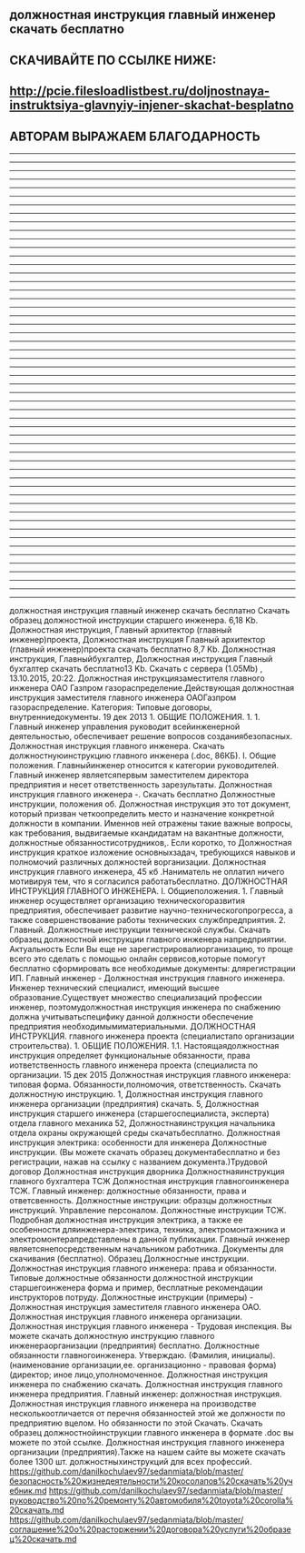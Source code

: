должностная инструкция главный инженер скачать бесплатно
--------------------------------------------------
СКАЧИВАЙТЕ ПО ССЫЛКЕ НИЖЕ:
--------------------------------------------------
http://pcie.filesloadlistbest.ru/doljnostnaya-instruktsiya-glavnyiy-injener-skachat-besplatno
--------------------------------------------------
АВТОРАМ ВЫРАЖАЕМ БЛАГОДАРНОСТЬ
--------------------------------------------------
--------------------------------------------------
--------------------------------------------------
--------------------------------------------------
--------------------------------------------------
--------------------------------------------------
--------------------------------------------------
--------------------------------------------------
--------------------------------------------------
--------------------------------------------------
--------------------------------------------------
--------------------------------------------------
--------------------------------------------------
--------------------------------------------------
--------------------------------------------------
--------------------------------------------------
--------------------------------------------------
--------------------------------------------------
--------------------------------------------------
--------------------------------------------------
--------------------------------------------------
--------------------------------------------------
--------------------------------------------------
--------------------------------------------------
--------------------------------------------------
--------------------------------------------------
--------------------------------------------------
--------------------------------------------------
--------------------------------------------------
--------------------------------------------------
--------------------------------------------------
--------------------------------------------------
--------------------------------------------------
--------------------------------------------------
--------------------------------------------------
--------------------------------------------------
--------------------------------------------------
--------------------------------------------------
--------------------------------------------------
--------------------------------------------------
--------------------------------------------------
--------------------------------------------------
--------------------------------------------------
--------------------------------------------------
--------------------------------------------------
--------------------------------------------------
--------------------------------------------------
--------------------------------------------------
--------------------------------------------------
--------------------------------------------------
--------------------------------------------------
--------------------------------------------------
--------------------------------------------------
--------------------------------------------------
должностная инструкция главный инженер скачать бесплатно Скачать образец должностной инструкции старшего инженера. 6,18 Kb. Должностная инструкция, Главный архитектор (главный инженер)проекта, Должностная инструкция Главный архитектор (главный инженер)проекта скачать бесплатно 8,7 Kb. Должностная инструкция, Главныйбухгалтер, Должностная инструкция Главный бухгалтер скачать бесплатно13 Kb. Скачать с сервера (1.05Mb) , 13.10.2015, 20:22. Должностная инструкциязаместителя главного инженера ОАО Газпром газораспределение.Действующая должностная инструкция заместителя главного инженера ОАОГазпром газораспределение. Категория: Типовые договоры, внутренниедокументы. 19 дек 2013  1. ОБЩИЕ ПОЛОЖЕНИЯ. 1. 1. Главный инженер управления руководит всейинженерной деятельностью, обеспечивает решение вопросов созданиябезопасных. Должностная инструкция главного инженера. Скачать должностнуюинструкцию главного инженера (.doc, 86КБ). I. Общие положения. Главныйинженер относится к категории руководителей. Главный инженер являетсяпервым заместителем директора предприятия и несет ответственность зарезультаты. Должностная инструкция главного инженера -. Скачать бесплатно Должностные инструкции, положения об. Должностная инструкция  это тот документ, который призван четкоопределить место и назначение конкретной должности в компании. Именнов ней отражены такие важные вопросы, как требования, выдвигаемые ккандидатам на вакантные должности, должностные обязанностисотрудников,. Если коротко, то Должностная инструкция  краткое изложение основныхзадач, требующихся навыков и полномочий различных должностей ворганизации.  Должностная инструкция главного инженера, 45 кб .Наниматель не оплатил ничего мотивируя тем, что я согласился работатьбесплатно.
ДОЛЖНОСТНАЯ ИНСТРУКЦИЯ ГЛАВНОГО ИНЖЕНЕРА. I. Общиеположения. 1. Главный инженер осуществляет организацию техническогоразвития предприятия, обеспечивает развитие научно-техническогопрогресса, а также совершенствование работы технических службпредприятия. 2. Главный. Должностные инструкции технической службы. Скачать образец должностной инструкции главного инженера напредприятии. Актуальность  Если Вы еще не зарегистрировалиорганизацию, то проще всего это сделать с помощью онлайн сервисов,которые помогут бесплатно сформировать все необходимые документы: длярегистрации ИП. Главный инженер - Должностная инструкция главного инженера. Инженер  технический специалист, имеющий высшее образование.Существует множество специализаций профессии инженер, поэтомудолжностная инструкция инженера по снабжению должна учитыватьспецифику данной должности  обеспечение предприятия необходимымиматериальными. ДОЛЖНОСТНАЯ ИНСТРУКЦИЯ. главного инженера проекта (специалистапо организации строительства). 1. ОБЩИЕ ПОЛОЖЕНИЯ. 1.1. Настоящаядолжностная инструкция определяет функциональные обязанности, права иответственность главного инженера проекта (специалиста по организации. 15 дек 2015  Должностная инструкция главного инженера: типовая форма. Обязанности,полномочия, ответственность. Скачать должностную инструкцию. 1, Должностная инструкция главного инженера организации (предприятия) скачать. 5, Должностная инструкция старшего инженера (старшегоспециалиста, эксперта) отдела главного механика  52, Должностнаяинструкция начальника отдела охраны окружающей среды скачатьбесплатно. Должностная инструкция электрика: особенности для инженера
Должностные инструкции. (Вы можете скачать образец документабесплатно и без регистрации, нажав на ссылку с названием документа.)Трудовой договор  Должностная инструкция дворника  Должностнаяинструкция главного бухгалтера ТСЖ  Должностная инструкция главногоинженера ТСЖ. Главный инженер: должностные обязанности, права и ответсвенность. Должностные инструкции: образцы должностных инструкций. Управление персоналом. Должностные инструкции  ТСЖ. Подробная должностная инструкция электрика, а также ее особенности дляинженера-электрика, техника, электромонтажника и электромонтерапредставлены в данной публикации.  Главный инженер являетсянепосредственным начальником работника.  Документы для скачивания (бесплатно). Образец Должносгные инструкции. Должностная инструкция главного инженера: права и обязанности. Типовые должностные обязанности должностной инструкции старшегоинженера форма и пример, бесплатные рекомендации инструкторов потруду. Должностные инструкции (примеры) -
Должностная инструкция заместителя главного инженера ОАО. Должностная инструкция главного инженера организации. Должностная инструкция главного инженера - Трудовая инспекция. Вы можете скачать должностную инструкцию главного инженераорганизации (предприятия) бесплатно. Должностные обязанности главногоинженера. Утверждаю. (Фамилия, инициалы). (наименование организации,ее. организационно - правовая форма) (директор; иное лицо,уполномоченное. Должностная инструкция инженера по снабжению  скачать. Должностная инструкция главного инженера предприятия. Главный инженер: должностная инструкция. Должностная инструкция главного инженера на производстве несколькоотличается от перечня обязанностей этой же должности по предприятию вцелом. Но обязанности по этой  Скачать. Скачать образец должностнойинструкции главного инженера в формате .doc вы можете по этой ссылке. Должностная инструкция главного инженера организации (предприятия).Также на нашем сайте вы можете скачать более 1300 шт. должностныхинструкций для всех профессий.
https://github.com/danilkochulaev97/sedanmiata/blob/master/безопасность%20жизнедеятельности%20косолапов%20скачать%20учебник.md
https://github.com/danilkochulaev97/sedanmiata/blob/master/руководство%20по%20ремонту%20автомобиля%20toyota%20corolla%20скачать.md
https://github.com/danilkochulaev97/sedanmiata/blob/master/соглашение%20о%20расторжении%20договора%20услуги%20образец%20скачать.md